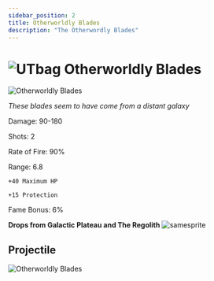 ```yaml
---
sidebar_position: 2
title: Otherworldly Blades
description: "The Otherwordly Blades"
---
```


# ![UTbag](https://cdn.discordapp.com/attachments/1107378591026655272/1107460067399315627/adf.png) Otherworldly Blades 

![Otherworldly Blades](https://vwiki.valorserver.com/api/item/picture/Otherworldly%20Blades)

<i>These blades seem to have come from a distant galaxy</i>

Damage: 90-180

Shots: 2

Rate of Fire: 90%

Range: 6.8

    +40 Maximum HP
    
    +15 Protection

Fame Bonus: 6%

**Drops from Galactic Plateau and The Regolith** ![samesprite](https://cdn.discordapp.com/attachments/1107378591026655272/1107906902261768262/image_6.png)

## Projectile

![Otherworldly Blades](https://cdn.discordapp.com/attachments/953134990428868629/981330513069482074/otherworldly.gif)
